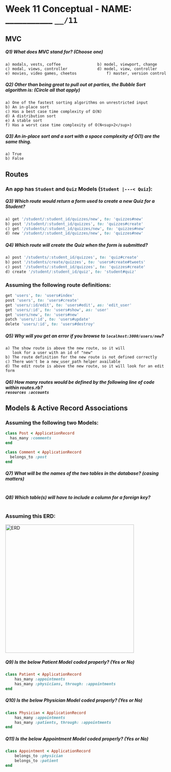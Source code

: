 # Week 11 Conceptual - NAME: ___________  `__/11`


## MVC

##### Q1) What does MVC stand for? (Choose one)

```
a) modals, vests, coffee				b) model, viewport, change
c) modal, views, controller				d) model, view, controller
e) movies, video games, cheetos				f) master, version control
```

##### Q2) Other than being great to pull out at parties, the Bubble Sort algorithm is: (Circle all that apply)

```
a) One of the fastest sorting algorithms on unrestricted input
b) An in-place sort 
c) Has a best case time complexity of Ω(N)
d) A distribution sort
e) A stable sort
f) Has a worst case time complexity of O(N<sup>2</sup>)
```

##### Q3) An in-place sort and a sort with a space complexity of O(1) are the same thing.

```
a) True
b) False
```

## Routes

### An app has `Student` and `Quiz` Models (`Student |---< Quiz`):

##### Q3) Which route would return a form used to create a new Quiz for a Student?
```ruby
a) get '/student/:student_id/quizzes/new', to: 'quizzes#new'
b) post '/student/:student_id/quizzes', to: 'quizzes#create'
c) get '/students/:student_id/quizzes/new', to: 'quizzes#new'
d) new '/student/:student_id/quizzes/new', to: 'quizzes#new'
```
##### Q4) Which route will create the Quiz when the form is submitted?
```ruby
a) post '/students/:student_id/quizzes', to: 'quiz#create'
b) post '/students/create/quizzes', to: 'users#create#tweets'
c) post '/students/:student_id/quizzes', to: 'quizzes#create'
d) create '/student/:student_id/quiz', to: 'student#quiz'
```
### Assuming the following route definitions:

```ruby
get 'users', to: 'users#index'
post 'users', to: 'users#create'
get 'users/:id/edit', to: 'users#edit', as: 'edit_user'
get 'users/:id', to: 'users#show', as: 'user'
get 'users/new', to: 'users#new'
patch 'users/:id', to: 'users#update'
delete 'users/:id', to: 'users#destroy'
```
##### Q5) Why will you get an error if you browse to `localhost:3000/users/new`?
```
a) The show route is above the new route, so it will
   look for a user with an id of "new"
b) The route definition for the new route is not defined correctly
c) There won't be a new_user_path helper available
d) The edit route is above the new route, so it will look for an edit form
```

##### Q6) How many routes would be defined by the following line of code within _routes.rb_?<br>`resources :accounts`

## Models & Active Record Associations

### Assuming the following two Models:

```ruby
class Post < ApplicationRecord
  has_many :comments
end
```

```ruby
class Comment < ApplicationRecord
  belongs_to :post
end
```

##### Q7) What will be the names of the two tables in the database? (casing matters)<br><br> 

##### Q8) Which table(s) will have to include a column for a foreign key?<br><br>


### Assuming this ERD:

<img src="https://i.imgur.com/MD5IeOJ.png" alt="ERD" width="400">

##### Q9) Is the below Patient Model coded properly? (Yes or No)

```ruby
class Patient < ApplicationRecord
	has_many :appointments
	has_many :physicians, through: :appointments
end
```

##### Q10) Is the below Physician Model coded properly? (Yes or No)

```ruby
class Physician < ApplicationRecord
	has_many :appointments
	has_many :patients, through: :appointments
end
```
##### Q11) Is the below Appointment Model coded properly? (Yes or No)

```ruby
class Appointment < ApplicationRecord
	belongs_to :physician
	belongs_to :patient
end  
```

